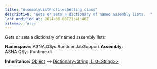 ```yaml
---
title: "AssemblyListProfilesSetting class"
description: "Gets or sets a dictionary of named assembly lists.  "
last_modified_at: 2024-08-08T21:41:46Z
sitemap: false
---
```


Gets or sets a dictionary of named assembly lists. 

**Namespace:** ASNA.QSys.Runtime.JobSupport
**Assembly:** ASNA.QSys.Runtime.dll

**Inheritance:** [Object](https://docs.microsoft.com/en-us/dotnet/api/system.object) --> [Dictionary\<String, List\<String\>\>](https://learn.microsoft.com/en-us/dotnet/api/system.collections.generic.dictionary-2?view=net-8.0)
<br>
<br>
